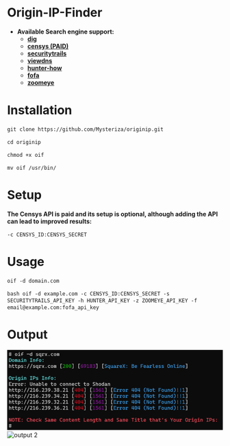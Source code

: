 # Origin-IP-Finder

- **Available Search engine support:**
  - **[dig](https://phoenixnap.com/kb/linux-dig-command-examples)**
  - **[censys (PAID)](https://search.censys.io)**
  - **[securitytrails](https://securitytrails.com)**
  - **[viewdns](https://viewdns.info)**
  - **[hunter-how](https://hunter.how)**
  - **[fofa](https://en.fofa.info)**
  - **[zoomeye](https://www.zoomeye.org)**
  
# Installation
```
git clone https://github.com/Mysteriza/originip.git
```

```
cd originip
```

```
chmod +x oif
```

```
mv oif /usr/bin/
```

# Setup

**The Censys API is paid and its setup is optional, although adding the API can lead to improved results:**

```
-c CENSYS_ID:CENSYS_SECRET
```
  
# Usage
  
```
oif -d domain.com
```

```
bash oif -d example.com -c CENSYS_ID:CENSYS_SECRET -s SECURITYTRAILS_API_KEY -h HUNTER_API_KEY -z ZOOMEYE_API_KEY -f email@example.com:fofa_api_key
```

# Output
![output](.github/image.png)
![output 2](https://github.com/user-attachments/assets/2f41830b-c91b-4c51-91ce-291680edb7de)

